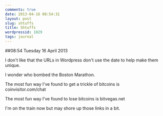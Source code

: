 ```yaml
---
comments: true
date: 2013-04-16 08:54:31
layout: post
slug: shtuffs
title: Shtuffs
wordpressid: 1029
tags: journal
---
```


##08:54 Tuesday 16 April 2013

I don't like that the URLs in Wordpress don't use the date to help make them unique.  

I wonder who bombed the Boston Marathon.  

The most fun way I've found to get a trickle of bitcoins is coinvisitor.com/chat

The most fun way I've found to lose bitcoins is bitvegas.net

I'm on the train now but may shore up those links in a bit.
